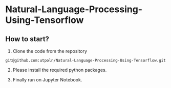 # Natural-Language-Processing-Using-Tensorflow

## How to start?

1. Clone the code from the repository
```
git@github.com:utpoln/Natural-Language-Processing-Using-Tensorflow.git
```
2. Please install the required python packages.

3. Finally run on Jupyter Notebook.
